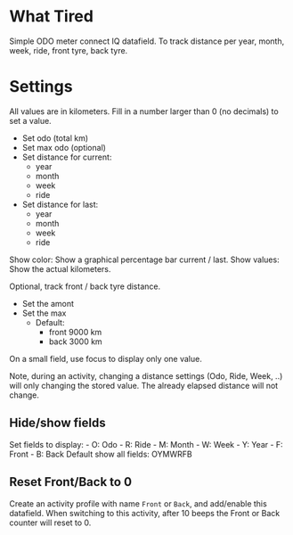 # What Tired

Simple ODO meter connect IQ datafield.
To track distance per year, month, week, ride, front tyre, back tyre.

# Settings

All values are in kilometers. Fill in a number larger than 0 (no decimals) to set a value.

- Set odo (total km)
- Set max odo (optional)
- Set distance for current:
  - year
  - month
  - week
  - ride
- Set distance for last:
  - year
  - month
  - week
  - ride

Show color: Show a graphical percentage bar current / last.
Show values: Show the actual kilometers.

Optional, track front / back tyre distance.
- Set the amont
- Set the max 
  - Default: 
    - front 9000 km
    - back 3000 km

On a small field, use focus to display only one value.

Note, during an activity, changing a distance settings (Odo, Ride, Week, ..) will only changing the stored value. The already elapsed distance will not change. 

## Hide/show fields

Set fields to display:
    - O: Odo
    - R: Ride
    - M: Month
    - W: Week
    - Y: Year
    - F: Front
    - B: Back
Default show all fields: OYMWRFB

## Reset Front/Back to 0

Create an activity profile with name `Front` or `Back`, and add/enable this datafield.
When switching to this activity, after 10 beeps the Front or Back counter will reset to 0.


